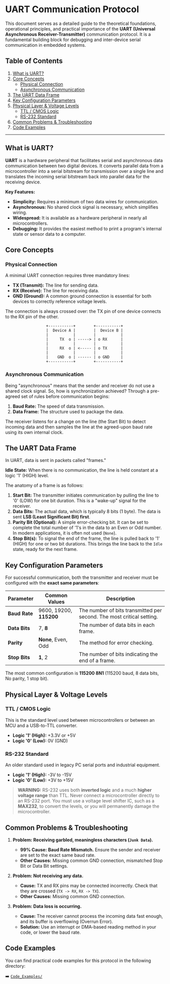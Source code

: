 # UART Communication Protocol

This document serves as a detailed guide to the theoretical foundations, operational principles, and practical importance of the **UART (Universal Asynchronous Receiver-Transmitter)** communication protocol. It is a fundamental building block for debugging and inter-device serial communication in embedded systems.

## Table of Contents
1.  [What is UART?](#what-is-uart)
2.  [Core Concepts](#core-concepts)
    * [Physical Connection](#physical-connection)
    * [Asynchronous Communication](#asynchronous-communication)
3.  [The UART Data Frame](#the-uart-data-frame)
4.  [Key Configuration Parameters](#key-configuration-parameters)
5.  [Physical Layer & Voltage Levels](#physical-layer--voltage-levels)
    * [TTL / CMOS Logic](#ttl--cmos-logic)
    * [RS-232 Standard](#rs-232-standard)
6.  [Common Problems & Troubleshooting](#common-problems--troubleshooting)
7.  [Code Examples](#code-examples)

---

## What is UART?

**UART** is a hardware peripheral that facilitates serial and asynchronous data communication between two digital devices. It converts parallel data from a microcontroller into a serial bitstream for transmission over a single line and translates the incoming serial bitstream back into parallel data for the receiving device.

**Key Features:**
* **Simplicity:** Requires a minimum of two data wires for communication.
* **Asynchronous:** No shared clock signal is necessary, which simplifies wiring.
* **Widespread:** It is available as a hardware peripheral in nearly all microcontrollers.
* **Debugging:** It provides the easiest method to print a program's internal state or sensor data to a computer.

## Core Concepts

### Physical Connection

A minimal UART connection requires three mandatory lines:

* **TX (Transmit):** The line for sending data.
* **RX (Receive):** The line for receiving data.
* **GND (Ground):** A common ground connection is essential for both devices to correctly reference voltage levels.

The connection is always crossed over: the TX pin of one device connects to the RX pin of the other.

```
                  +-----------+        +-----------+
                  |  Device A |        |  Device B |
                  |           |        |           |
                  |     TX  o | -----> | o RX      |
                  |           |        |           |
                  |     RX  o | <----- | o TX      |
                  |           |        |           |
                  |    GND  o | ------ | o GND     |
                  +-----------+        +-----------+
```

### Asynchronous Communication

Being "asynchronous" means that the sender and receiver do not use a shared clock signal. So, how is synchronization achieved? Through a pre-agreed set of rules before communication begins:
1.  **Baud Rate:** The speed of data transmission.
2.  **Data Frame:** The structure used to package the data.

The receiver listens for a change on the line (the Start Bit) to detect incoming data and then samples the line at the agreed-upon baud rate using its own internal clock.

## The UART Data Frame

In UART, data is sent in packets called "frames."

**Idle State:** When there is no communication, the line is held constant at a logic '1' (HIGH) level.

The anatomy of a frame is as follows:

1.  **Start Bit:** The transmitter initiates communication by pulling the line to '0' (LOW) for one bit duration. This is a "wake-up" signal for the receiver.
2.  **Data Bits:** The actual data, which is typically 8 bits (1 byte). The data is sent **LSB (Least Significant Bit) first**.
3.  **Parity Bit (Optional):** A simple error-checking bit. It can be set to complete the total number of '1's in the data to an Even or Odd number. In modern applications, it is often not used (`None`).
4.  **Stop Bit(s):** To signal the end of the frame, the line is pulled back to '1' (HIGH) for one or two bit durations. This brings the line back to the `Idle` state, ready for the next frame.

## Key Configuration Parameters

For successful communication, both the transmitter and receiver must be configured with the **exact same parameters**:

| Parameter     | Common Values                    | Description                                                   |
|---------------|----------------------------------|---------------------------------------------------------------|
| **Baud Rate** | 9600, 19200, **115200** | The number of bits transmitted per second. The most critical setting. |
| **Data Bits** | 7, **8** | The number of data bits in each frame.                        |
| **Parity** | **None**, Even, Odd              | The method for error checking.                                |
| **Stop Bits** | **1**, 2                         | The number of bits indicating the end of a frame.             |

The most common configuration is **115200 8N1** (115200 baud, 8 data bits, No parity, 1 stop bit).

## Physical Layer & Voltage Levels

### TTL / CMOS Logic
This is the standard level used between microcontrollers or between an MCU and a USB-to-TTL converter.
* **Logic '1' (High):** +3.3V or +5V
* **Logic '0' (Low):** 0V (GND)

### RS-232 Standard
An older standard used in legacy PC serial ports and industrial equipment.
* **Logic '1' (High):** -3V to -15V
* **Logic '0' (Low):** +3V to +15V

> **WARNING:** RS-232 uses both **inverted logic** and a much **higher voltage range** than TTL. Never connect a microcontroller directly to an RS-232 port. You must use a voltage level shifter IC, such as a **MAX232**, to convert the levels, or you will permanently damage the microcontroller.

## Common Problems & Troubleshooting

1.  **Problem: Receiving garbled, meaningless characters (`Junk Data`).**
    * **99% Cause:** **Baud Rate Mismatch.** Ensure the sender and receiver are set to the exact same baud rate.
    * **Other Causes:** Missing common GND connection, mismatched Stop Bit or Data Bit settings.

2.  **Problem: Not receiving any data.**
    * **Cause:** TX and RX pins may be connected incorrectly. Check that they are crossed (`TX -> RX`, `RX -> TX`).
    * **Other Causes:** Missing common GND connection.

3.  **Problem: Data loss is occurring.**
    * **Cause:** The receiver cannot process the incoming data fast enough, and its buffer is overflowing (Overrun Error).
    * **Solution:** Use an interrupt or DMA-based reading method in your code, or lower the baud rate.

## Code Examples

You can find practical code examples for this protocol in the following directory:

➡️ [`Code_Examples/`](./Code_Examples/)
